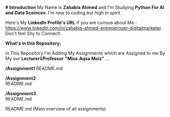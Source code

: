 **# Introduction** 
My Name is **Zahabia Ahmed** and I'm Studying **Python For AI and Data Sceinces**.
I'm new to coding but high in spirit .

Here's My **LinkedIn Profile's URL** if you are curious about Me : https://www.linkedin.com/in/zahabia-ahmed-entrepernuer-digitalmarketer .
Don't feel Shy to Connect!.

****What's in this Repository:****

In This Repository I'm Adding My Assignments which are Assigned to me By My our **Lecturer**&**Professor**  ****"Miss.Aqsa Moiz"**** ...


  **/Assignment1** 
    README.md  
    
  **/Assignment2**  
    README.md  
    
  **/Assignment3**  
    README.md  
    
  README.md (Main overview of all assignments)
